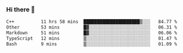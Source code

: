 ### Hi there 🌱
<!--START_SECTION:waka-->

```txt
C++          11 hrs 58 mins  █████████████████████▒░░░   84.77 %
Other        53 mins         █▓░░░░░░░░░░░░░░░░░░░░░░░   06.31 %
Markdown     51 mins         █▓░░░░░░░░░░░░░░░░░░░░░░░   06.06 %
TypeScript   12 mins         ▒░░░░░░░░░░░░░░░░░░░░░░░░   01.47 %
Bash         9 mins          ▒░░░░░░░░░░░░░░░░░░░░░░░░   01.09 %
```

<!--END_SECTION:waka-->
<!--
**Dieg0raf/Dieg0raf** is a ✨ _special_ ✨ repository because its `README.md` (this file) appears on your GitHub profile.

Here are some ideas to get you started:

- 🔭 I’m currently working on ...
- 🌱 I’m currently learning ...
- 👯 I’m looking to collaborate on ...
- 🤔 I’m looking for help with ...
- 💬 Ask me about ...
- 📫 How to reach me: ...
- 😄 Pronouns: ...
- ⚡ Fun fact: ...
-->
